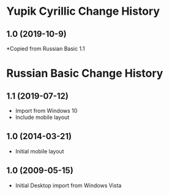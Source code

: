Yupik Cyrillic Change History
====================
1.0 (2019-10-9)
-----------------
*Copied from Russian Basic 1.1

Russian Basic Change History
====================

1.1 (2019-07-12)
----------------
* Import from Windows 10
* Include mobile layout

1.0 (2014-03-21)
----------------
* Initial mobile layout

1.0 (2009-05-15)
----------------------
* Initial Desktop import from Windows Vista
